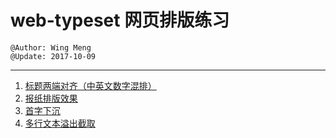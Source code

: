 # web-typeset 网页排版练习
    @Author: Wing Meng
    @Update: 2017-10-09
---
1. [标题两端对齐（中英文数字混排）](https://wingmeng.github.io/web-typeset/title_justify.html)
1. [报纸排版效果](https://wingmeng.github.io/web-typeset/newspaper_typeset.html)
1. [首字下沉](https://wingmeng.github.io/web-typeset/drop_cap.html)
1. [多行文本溢出截取](https://wingmeng.github.io/web-typeset/intercept_multiline_text.html)
